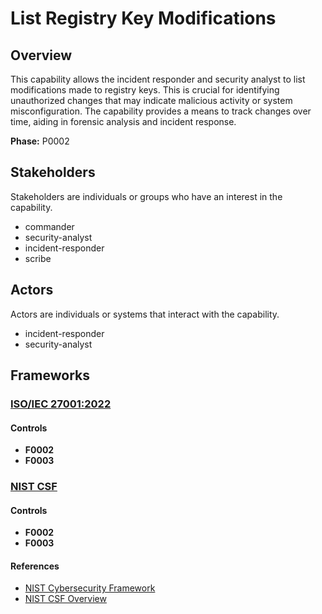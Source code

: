 # List Registry Key Modifications

## Overview

This capability allows the incident responder and security analyst to list modifications made to registry keys. This is crucial for identifying unauthorized changes that may indicate malicious activity or system misconfiguration. The capability provides a means to track changes over time, aiding in forensic analysis and incident response.

**Phase:** P0002

## Stakeholders
Stakeholders are individuals or groups who have an interest in the capability.

- commander
- security-analyst
- incident-responder
- scribe

## Actors
Actors are individuals or systems that interact with the capability.

- incident-responder
- security-analyst

## Frameworks
### [ISO/IEC 27001:2022](../frameworks/F0002.md)

#### Controls

- **F0002** 
- **F0003** 

### [NIST CSF](../frameworks/F0003.md)

#### Controls

- **F0002** 
- **F0003** 

#### References

- [NIST Cybersecurity Framework](https://www.nist.gov/cyberframework)
- [NIST CSF Overview](https://www.nist.gov/cyberframework/overview)